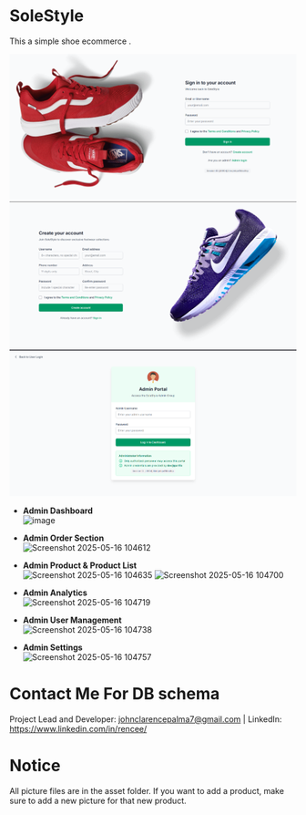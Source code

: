 # SoleStyle

This a simple shoe ecommerce .

![alt text](md/image.png)
![alt text](md/image-2.png)
![alt text](md/image-10.png)

- **Admin Dashboard**  
  ![image](https://github.com/user-attachments/assets/eb492d57-0137-4a02-ad58-0e0048e31ac7)


- **Admin Order Section**  
  ![Screenshot 2025-05-16 104612](https://github.com/user-attachments/assets/5842725a-0290-4ef9-93fa-ca0b54a949bd)


- **Admin Product & Product List**  
![Screenshot 2025-05-16 104635](https://github.com/user-attachments/assets/6a08ef4b-107e-4876-832d-68b039154ac0)
![Screenshot 2025-05-16 104700](https://github.com/user-attachments/assets/d457a5b8-2bad-4b4b-86d1-4dca0ba6851d)

- **Admin Analytics**  
  ![Screenshot 2025-05-16 104719](https://github.com/user-attachments/assets/33ee2797-b7e4-49e5-b3be-788ae5f11ba2)

- **Admin User Management**  
 ![Screenshot 2025-05-16 104738](https://github.com/user-attachments/assets/5523b62b-963d-462e-8b8e-e3471ef71c58)

- **Admin Settings**  
![Screenshot 2025-05-16 104757](https://github.com/user-attachments/assets/0d3bcfa3-02e6-4901-9dfd-60f454c33e78)


# Contact Me For DB schema

Project Lead and Developer: johnclarencepalma7@gmail.com | LinkedIn: https://www.linkedin.com/in/rencee/

# Notice

All picture files are in the asset folder. If you want to add a product, make sure to add a new picture for that new product.
